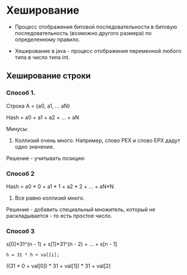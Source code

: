 # Хеширование 

* Процесс отображения битовой последовательности в битовую последовательность (возможно другого размера) по определенному правило.

* Хеширование в java - процесс отображения переменной любого типа в число типа int.

## Хеширование строки

### Способ 1. 

Строка A = {a0, a1, ... aN}

Hash = a0 + a1 + a2 + ... + aN

Минусы:
1) Коллизий очень много. Например, слово РЕХ и слово ЕРХ дадут одно значение.

Решение - учитывать позицию

### Способ 2

Hash = a0 * 0 + a1 * 1 + a2 * 2 + ... + aN*N

1) Все равно коллизий много.

Решение - добавить специальный множитель, который не раскладывается - то есть простое число.

### Способ 3

s[0]*31^(n - 1) + s[1]*31^(n - 2) + ... + s[n - 1]

```
h = 31 * h + val[i];
```

((31 * 0 + val[0]) * 31 + val[1]) * 31 + val[2]


